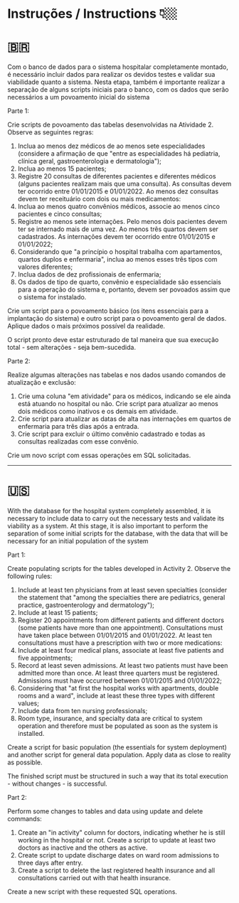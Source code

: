 # Instruções / Instructions 👇🏼

# 🇧🇷 
Com o banco de dados para o sistema hospitalar completamente montado, é necessário incluir dados para realizar os devidos testes e validar sua viabilidade quanto a sistema. Nesta etapa, também é importante realizar a separação de alguns scripts iniciais para o banco, com os dados que serão necessários a um povoamento inicial do sistema

Parte 1:

Crie scripts de povoamento das tabelas desenvolvidas na Atividade 2. Observe as seguintes regras:

1. Inclua ao menos dez médicos de ao menos sete especialidades (considere a afirmação de que "entre as especialidades há pediatria, clínica geral, gastroenterologia e dermatologia");
2. Inclua ao menos 15 pacientes;
3. Registre 20 consultas de diferentes pacientes e diferentes médicos (alguns pacientes realizam mais que uma consulta). As consultas devem ter ocorrido entre 01/01/2015 e 01/01/2022. Ao menos dez consultas devem ter receituário com dois ou mais medicamentos:
4. Inclua ao menos quatro convênios médicos, associe ao menos cinco pacientes e cinco consultas;
5. Registre ao menos sete internações. Pelo menos dois pacientes devem ter se internado mais de uma vez. Ao menos três quartos devem ser cadastrados. As internações devem ter ocorrido entre 01/01/2015 e 01/01/2022;
6. Considerando que "a princípio o hospital trabalha com apartamentos, quartos duplos e enfermaria", inclua ao menos esses três tipos com valores diferentes;
7. Inclua dados de dez profissionais de enfermaria;
8. Os dados de tipo de quarto, convênio e especialidade são essenciais para a operação do sistema e, portanto, devem ser povoados assim que o sistema for instalado.

Crie um script para o povoamento básico (os itens essenciais para a implantação do sistema) e outro script para o povoamento geral de dados. Aplique dados o mais próximos possível da realidade.

O script pronto deve estar estruturado de tal maneira que sua execução total - sem alterações - seja bem-sucedida.

Parte 2:

Realize algumas alterações nas tabelas e nos dados usando comandos de atualização e exclusão:

1. Crie uma coluna "em atividade" para os médicos, indicando se ele ainda está atuando no hospital ou não. Crie script para atualizar ao menos dois médicos como inativos e os demais em atividade.
2. Crie script para atualizar as datas de alta nas internações em quartos de enfermaria para três dias após a entrada.
3. Crie script para excluir o último convênio cadastrado e todas as consultas realizadas com esse convênio.

Crie um novo script com essas operações em SQL solicitadas.

---------------------------------------------------------------------------------------------------------------------------------------------------------

# 🇺🇸 
With the database for the hospital system completely assembled, it is necessary to include data to carry out the necessary tests and validate its viability as a system. At this stage, it is also important to perform the separation of some initial scripts for the database, with the data that will be necessary for an initial population of the system

Part 1:

Create populating scripts for the tables developed in Activity 2. Observe the following rules:

1. Include at least ten physicians from at least seven specialties (consider the statement that "among the specialties there are pediatrics, general practice, gastroenterology and dermatology");
2. Include at least 15 patients;
3. Register 20 appointments from different patients and different doctors (some patients have more than one appointment). Consultations must have taken place between 01/01/2015 and 01/01/2022. At least ten consultations must have a prescription with two or more medications:
4. Include at least four medical plans, associate at least five patients and five appointments;
5. Record at least seven admissions. At least two patients must have been admitted more than once. At least three quarters must be registered. Admissions must have occurred between 01/01/2015 and 01/01/2022;
6. Considering that "at first the hospital works with apartments, double rooms and a ward", include at least these three types with different values;
7. Include data from ten nursing professionals;
8. Room type, insurance, and specialty data are critical to system operation and therefore must be populated as soon as the system is installed.

Create a script for basic population (the essentials for system deployment) and another script for general data population. Apply data as close to reality as possible.

The finished script must be structured in such a way that its total execution - without changes - is successful.

Part 2:

Perform some changes to tables and data using update and delete commands:

1. Create an "in activity" column for doctors, indicating whether he is still working in the hospital or not. Create a script to update at least two doctors as inactive and the others as active.
2. Create script to update discharge dates on ward room admissions to three days after entry.
3. Create a script to delete the last registered health insurance and all consultations carried out with that health insurance.

Create a new script with these requested SQL operations.
